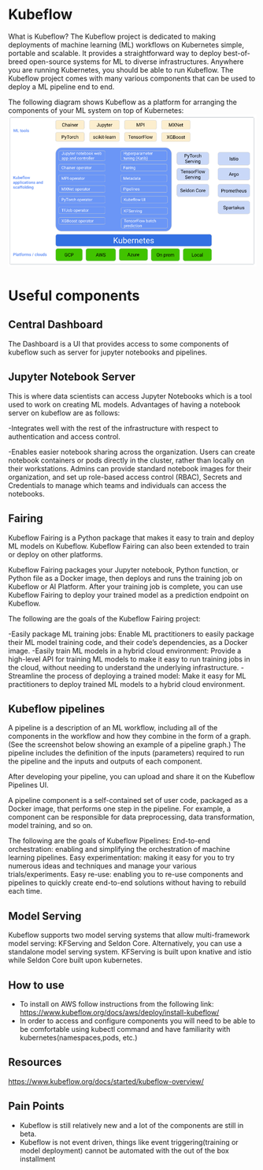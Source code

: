 # Kubeflow

What is Kubeflow?
The Kubeflow project is dedicated to making deployments of machine learning (ML) workflows on Kubernetes simple, portable and scalable. It provides a straightforward way to deploy best-of-breed open-source systems for ML to diverse infrastructures. Anywhere you are running Kubernetes, you should be able to run Kubeflow. The Kubeflow project comes with many
various components that can be used to deploy a ML pipeline end to end.

The following diagram shows Kubeflow as a platform for arranging the components of your ML system on top of Kubernetes:
![Fig 1: Kubeflow](/content/kubeflow/kubeflow.PNG)

# Useful components
## Central Dashboard
The Dashboard is a UI that provides access to some components of kubeflow such as server for jupyter notebooks and pipelines.

## Jupyter Notebook Server
This is where data scientists can access Jupyter Notebooks which is a tool used to work on creating ML models. Advantages of having a notebook server on kubeflow are as follows:

-Integrates well with the rest of the infrastructure with respect to authentication and access control.

-Enables easier notebook sharing across the organization. Users can create notebook containers or pods directly in the cluster, rather than locally on their workstations. Admins can provide standard notebook images for their organization, and set up role-based access control (RBAC), Secrets and Credentials to manage which teams and individuals can access the notebooks.

## Fairing
Kubeflow Fairing is a Python package that makes it easy to train and deploy ML models on Kubeflow. Kubeflow Fairing can also been extended to train or deploy on other platforms. 

Kubeflow Fairing packages your Jupyter notebook, Python function, or Python file as a Docker image, then deploys and runs the training job on Kubeflow or AI Platform. After your training job is complete, you can use Kubeflow Fairing to deploy your trained model as a prediction endpoint on Kubeflow.

The following are the goals of the Kubeflow Fairing project:

-Easily package ML training jobs: Enable ML practitioners to easily package their ML model training code, and their code’s dependencies, as a Docker image.
-Easily train ML models in a hybrid cloud environment: Provide a high-level API for training ML models to make it easy to run training jobs in the cloud, without needing to understand the underlying infrastructure.
-Streamline the process of deploying a trained model: Make it easy for ML practitioners to deploy trained ML models to a hybrid cloud environment.

## Kubeflow pipelines
A pipeline is a description of an ML workflow, including all of the components in the workflow and how they combine in the form of a graph. (See the screenshot below showing an example of a pipeline graph.) The pipeline includes the definition of the inputs (parameters) required to run the pipeline and the inputs and outputs of each component.

After developing your pipeline, you can upload and share it on the Kubeflow Pipelines UI.

A pipeline component is a self-contained set of user code, packaged as a Docker image, that performs one step in the pipeline. For example, a component can be responsible for data preprocessing, data transformation, model training, and so on.

The following are the goals of Kubeflow Pipelines:
End-to-end orchestration: enabling and simplifying the orchestration of machine learning pipelines.
Easy experimentation: making it easy for you to try numerous ideas and techniques and manage your various trials/experiments.
Easy re-use: enabling you to re-use components and pipelines to quickly create end-to-end solutions without having to rebuild each time.

## Model Serving
Kubeflow supports two model serving systems that allow multi-framework model serving: KFServing and Seldon Core. Alternatively, you can use a standalone model serving system.
KFServing is built upon knative and istio while Seldon Core built upon kubernetes.

## How to use 
- To install on AWS follow instructions from the following link: https://www.kubeflow.org/docs/aws/deploy/install-kubeflow/
- In order to access and configure components you will need to be able to be comfortable using kubectl command and have familiarity with kubernetes(namespaces,pods, etc.)


## Resources 
https://www.kubeflow.org/docs/started/kubeflow-overview/


## Pain Points 
- Kubeflow is still relatively new and a lot of the components are still in beta.
- Kubeflow is not event driven, things like event triggering(training or model deployment) cannot be automated with the out of the box installment
